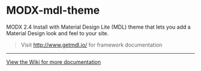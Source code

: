 # MODX-mdl-theme
MODX 2.4 Install with Material Design Lite (MDL) theme that lets you add a Material Design look and feel to your site.

> Visit http://www.getmdl.io/ for framework documentation

---

[View the Wiki for more documentation](https://github.com/dubrod/MODX-mdl-theme/wiki)
